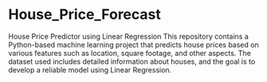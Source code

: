 # House_Price_Forecast
House Price Predictor using Linear Regression  This repository contains a Python-based machine learning project that predicts house prices based on various features such as location, square footage, and other aspects. The dataset used includes detailed information about houses, and the goal is to develop a reliable model using Linear Regression. 
